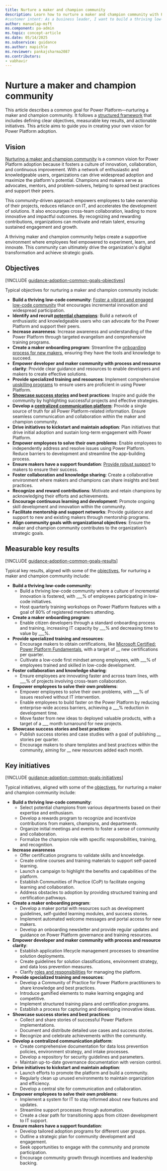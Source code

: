 ```yaml
---
title: Nurture a maker and champion community
description: Learn how to nurture a maker and champion community with Power Platform. Discover strategies to foster innovation and collaboration.
#customer intent: As a business leader, I want to build a thriving low-code community so that I can foster innovation and collaboration.
author: manuelap-msft
ms.component: pa-admin
ms.topic: concept-article
ms.date: 05/14/2025
ms.subservice: guidance
ms.author: mapichle
ms.reviewer: pankajsharma2087
ms.contributors: 
- vabhavir
---
```


# Nurture a maker and champion community

This article describes a common goal for Power Platform—nurturing a maker and champion community. It follows a [structured framework](../vision.md) that includes defining clear objectives, measurable key results, and actionable initiatives. This article aims to guide you in creating your own vision for Power Platform adoption.

## Vision

[Nurturing a maker and champion community](../community-goals.md) is a common vision for Power Platform adoption because it fosters a culture of innovation, collaboration, and continuous improvement. With a network of enthusiastic and knowledgeable users, organizations can drive widespread adoption and maximize the platform's potential. Champions and makers serve as advocates, mentors, and problem-solvers, helping to spread best practices and support their peers.

This community-driven approach empowers employees to take ownership of their projects, reduces reliance on IT, and accelerates the development of solutions. It also encourages cross-team collaboration, leading to more innovative and impactful outcomes. By recognizing and rewarding contributions, organizations can motivate and retain talent, ensuring sustained engagement and growth.

A thriving maker and champion community helps create a supportive environment where employees feel empowered to experiment, learn, and innovate. This community can ultimately drive the organization's digital transformation and achieve strategic goals.

## Objectives

[!INCLUDE [guidance-adoption-common-goals-objectives](../../../includes/guidance-adoption-common-goals-objectives.md)]

Typical objectives for nurturing a maker and champion community include:

- **Build a thriving low-code community**: [Foster a vibrant and engaged low-code community](../community-goals.md) that encourages incremental innovation and widespread participation.
- **Identify and recruit [potential champions](../champions.md)**: Build a network of enthusiastic and knowledgeable users who can advocate for the Power Platform and support their peers.
- **Increase awareness**:  Increase awareness and understanding of the Power Platform through targeted evangelism and comprehensive training programs.
- **Create a maker onboarding program**: Streamline the [onboarding process for new makers](../onboard-makers.md), ensuring they have the tools and knowledge to succeed.
- **Empower developer and maker community with process and resource clarity**: Provide clear guidance and resources to enable developers and makers to create effective solutions.
- **Provide specialized training and resources**: Implement comprehensive [upskilling programs](../training-strategy.md) to ensure users are proficient in using Power Platform.
- **[Showcase success stories](../show-and-tell.md) and best practices**: Inspire and guide the community by highlighting successful projects and effective strategies.
- **Develop a [centralized communication platform](../wiki-community.md#sharepoint-communication-site)**: Provide a single source of truth for all Power Platform-related information. Ensure seamless communication and collaboration within the maker and champion community.
- **Drive initiatives to kickstart and maintain adoption**: Plan initiatives that drive initial adoption and sustain long-term engagement with Power Platform.
- **Empower employees to solve their own problems**: Enable employees to independently address and resolve issues using Power Platform. Reduce barriers to development and streamline the app-building process.
- **Ensure makers have a support foundation**: [Provide robust support](../support-strategy-makers.md) to makers to ensure their success.
- **Foster collaboration and knowledge sharing**: Create a collaborative environment where makers and champions can share insights and best practices.
- **Recognize and reward contributions**: Motivate and retain champions by acknowledging their efforts and achievements.
- **Encourage continuous learning and development**: Promote ongoing skill development and innovation within the community.
- **Facilitate mentorship and support networks**: Provide guidance and support to new and existing makers through mentorship programs. 
- **Align community goals with organizational objectives**: Ensure the maker and champion community contributes to the organization’s strategic goals.

## Measurable key results

[!INCLUDE [guidance-adoption-common-goals-results](../../../includes/guidance-adoption-common-goals-results.md)]

Typical key results, aligned with some of the [objectives](#objectives), for nurturing a maker and champion community include:

- **Build a thriving low-code community**:
    - Build a thriving low-code community where a culture of incremental innovation is fostered, with ___% of employees participating in low-code initiatives. 
    - Host quarterly training workshops on Power Platform features with a goal of 80% of registered members attending. 
- **Create a maker onboarding program**:
    - Enable citizen developers through a standard onboarding process and training, increasing IT capacity by ___% and decreasing time to value by ___%. 
- **Provide specialized training and resources**:
    - Encourage makers to obtain certifications, like [Microsoft Certified: Power Platform Fundamentals](/credentials/certifications/power-platform-fundamentals/), with a target of __ new certifications per quarter. 
    - Cultivate a low-code first mindset among employees, with ___% of employees trained and skilled in low-code development. 
- **Foster collaboration and knowledge sharing**:
    - Ensure employees are innovating faster and across team lines, with ___% of projects involving cross-team collaboration. 
- **Empower employees to solve their own problems**: 
    - Empower employees to solve their own problems, with ___% of issues resolved without IT intervention. 
    - Enable employees to build faster on the Power Platform by reducing enterprise-wide access barriers, achieving a ___% reduction in development time. 
    - Move faster from new ideas to deployed valuable products, with a target of a ___ month turnaround for new projects. 
- **Showcase success stories and best practices**:
    - Publish success stories and case studies with a goal of publishing __ stories per quarter. 
    - Encourage makers to share templates and best practices within the community, aiming for __ new resources added each month. 

## Key initiatives
    
[!INCLUDE [guidance-adoption-common-goals-initiatives](../../../includes/guidance-adoption-common-goals-initiatives.md)]

Typical initiatives, aligned with some of the [objectives](#objectives), for nurturing a maker and champion community include:

- **Build a thriving low-code community**:
    - Select potential champions from various departments based on their expertise and enthusiasm.
    - Develop a rewards program to recognize and incentivize contributions from makers, champions, and departments.
    - Organize initial meetings and events to foster a sense of community and collaboration.
    - Formalize the champion role with specific responsibilities, training, and recognition.
- **Increase awareness**
    - Offer certification programs to validate skills and knowledge.
    - Create online courses and training materials to support self-paced learning.
    - Launch a campaign to highlight the benefits and capabilities of the platform.
    - Establish Communities of Practice (CoP) to facilitate ongoing learning and collaboration.
    - Address obstacles to adoption by providing structured training and certification pathways.
- **Create a maker onboarding program**:
    - Develop a maker portal with resources such as development guidelines, self-guided learning modules, and success stories.
    - Implement automated welcome messages and portal access for new makers.
    - Develop an onboarding newsletter and provide regular updates and guidance on Power Platform governance and training resources.
- **Empower developer and maker community with process and resource clarity**:
    - Establish application lifecycle management processes to streamline solution deployments.
    - Create guidelines for solution classifications, environment strategy, and data loss prevention measures.
    - Clarify [roles and responsibilities](../roles.md) for managing the platform.
- **Provide specialized training and resources**:
    -  Develop a Community of Practice for Power Platform practitioners to share knowledge and best practices.
    - Introduce gamified elements to make learning engaging and competitive.
    - Implement structured training plans and certification programs.
    - Establish a process for capturing and developing innovative ideas.
- **Showcase success stories and best practices**:
    - Collect and share stories of successful Power Platform implementations.
    - Document and distribute detailed use cases and success stories.
    - Recognize and celebrate achievements within the community.
- **Develop a centralized communication platform**:
    - Create comprehensive documentation for data loss prevention policies, environment strategy, and intake processes.
    - Develop a repository for security guidelines and parameters.
    - Maintain up-to-date governance documentation with version control.
- **Drive initiatives to kickstart and maintain adoption**:
    - Launch efforts to promote the platform and build a community.
    - Regularly clean up unused environments to maintain organization and efficiency.
    - Develop a central site for communication and collaboration.
- **Empower employees to solve their own problems**:
    - Implement a system for IT to stay informed about new features and updates.
    - Streamline support processes through automation.
    - Create a clear path for transitioning apps from citizen development to IT support.
- **Ensure makers have a support foundation**:
    - Develop tailored adoption programs for different user groups.
    - Outline a strategic plan for community development and engagement.
    - Seek opportunities to engage with the community and promote participation.
    - Encourage community growth through incentives and leadership backing.

